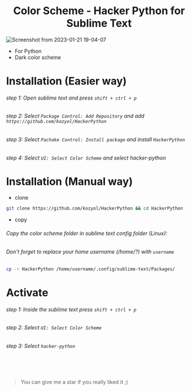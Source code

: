 <h1 align="center"> Color Scheme - Hacker Python for Sublime Text </h1>

![Screenshot from 2023-01-21 19-04-07](https://user-images.githubusercontent.com/118578799/213874306-ab09b9f3-68a0-4748-a40b-bf85ee29fd54.png)


+ For Python
+ Dark color scheme

# Installation (Easier way)
###### step 1: Open sublime text and press `shift + ctrl + p`
###### step 2: Select `Package Control: Add Repository` and add `https://github.com/kozyol/HackerPython`
###### step 3: Select `Pachake Control: Install package` and install `HackerPython`
###### step 4: Select `UI: Select Color Scheme` and select hacker-python

# Installation (Manual way)
+ clone
```bash
git clone https://github.com/kozyol/HackerPython && cd HackerPython
```
+ copy
###### Copy the color scheme folder in sublime text config folder (Linux):
###### Don't forget to replace your home username (/home/?) with `username`
```bash
cp -r HackerPython /home/username/.config/sublime-text/Packages/
```
# Activate
###### step 1: Inside the sublime text press `shift + ctrl + p`
###### step 2: Select `UI: Select Color Scheme`
###### step 3: Select `hacker-python`


<br><br>
> You can give me a star if you really liked it ;)
